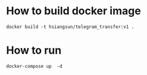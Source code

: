 # How to build docker image
```shell
docker build -t hsiangsun/telegram_transfer:v1 .
```

# How to run
```shell
docker-compose up  -d 
```